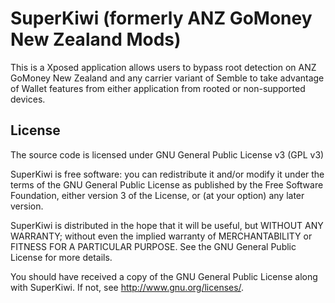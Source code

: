 # SuperKiwi (formerly ANZ GoMoney New Zealand Mods)

This is a Xposed application allows users to bypass root detection on ANZ GoMoney New Zealand and 
any carrier variant of Semble to take advantage of Wallet features from either application 
from rooted or non-supported devices.

## License 

The source code is licensed under GNU General Public License v3 (GPL v3) 

SuperKiwi is free software: you can redistribute it and/or modify
it under the terms of the GNU General Public License as published by
the Free Software Foundation, either version 3 of the License, or
(at your option) any later version.

SuperKiwi is distributed in the hope that it will be useful,
but WITHOUT ANY WARRANTY; without even the implied warranty of
MERCHANTABILITY or FITNESS FOR A PARTICULAR PURPOSE.  See the
GNU General Public License for more details.

You should have received a copy of the GNU General Public License
along with SuperKiwi.  If not, see <http://www.gnu.org/licenses/>.